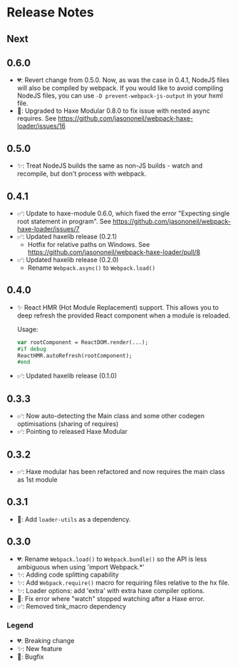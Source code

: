 # Release Notes

## Next

## 0.6.0

- 💔: Revert change from 0.5.0. Now, as was the case in 0.4.1, NodeJS files will
  also be compiled by webpack. If you would like to avoid compiling NodeJS files,
  you can use `-D prevent-webpack-js-output` in your hxml file.
- 🐛: Upgraded to Haxe Modular 0.8.0 to fix issue with nested async requires.
  See https://github.com/jasononeil/webpack-haxe-loader/issues/16

## 0.5.0

- ✨: Treat NodeJS builds the same as non-JS builds - watch and recompile, but don't process with webpack.

## 0.4.1

- ✅: Update to haxe-module 0.6.0, which fixed the error "Expecting single root statement in program". See https://github.com/jasononeil/webpack-haxe-loader/issues/7
- ✅: Updated haxelib release (0.2.1)
	- Hotfix for relative paths on Windows. See https://github.com/jasononeil/webpack-haxe-loader/pull/8
- ✅: Updated haxelib release (0.2.0)
	- Rename `Webpack.async()` to `Webpack.load()`

## 0.4.0

- ✨ React HMR (Hot Module Replacement) support.  This allows you to deep refresh the provided React component when a module is reloaded.

    Usage:

    ```haxe
    var rootComponent = ReactDOM.render(...);
    #if debug
    ReactHMR.autoRefresh(rootComponent);
    #end
    ```

- ✅: Updated haxelib release (0.1.0)

## 0.3.3

- ✅: Now auto-detecting the Main class and some other codegen optimisations  (sharing of requires)
- ✅: Pointing to released Haxe Modular

## 0.3.2

- ✅: Haxe modular has been refactored and now requires the main class as 1st module

## 0.3.1

- 🐛: Add `loader-utils` as a dependency.

## 0.3.0

- 💔: Rename `Webpack.load()` to `Webpack.bundle()` so the API is less ambiguous when using 'import Webpack.*'
- ✨: Adding code splitting capability
- ✨: Add `Webpack.require()` macro for requiring files relative to the hx file.
- ✨: Loader options: add 'extra' with extra haxe compiler options.
- 🐛: Fix error where "watch" stopped watching after a Haxe error.
- ✅: Removed tink_macro dependency

### Legend

- 💔: Breaking change
- ✨: New feature
- 🐛: Bugfix
